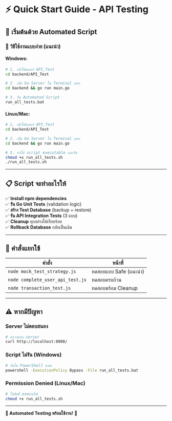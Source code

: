 # ⚡ Quick Start Guide - API Testing

## 🚀 **เริ่มต้นด้วย Automated Script**

### 🎯 **วิธีใช้งานแบบง่าย (แนะนำ)**

#### Windows:
```bash
# 1. เข้าโฟลเดอร์ API_Test
cd backend/API_Test

# 2. เปิด Go Server ใน Terminal แยก
cd backend && go run main.go

# 3. รัน Automated Script
run_all_tests.bat
```

#### Linux/Mac:
```bash
# 1. เข้าโฟลเดอร์ API_Test
cd backend/API_Test

# 2. เปิด Go Server ใน Terminal แยก
cd backend && go run main.go

# 3. ทำให้ script executable และรัน
chmod +x run_all_tests.sh
./run_all_tests.sh
```

---

## 📋 **Script จะทำอะไรให้**

✅ **Install npm dependencies**  
✅ **รัน Go Unit Tests** (validation logic)  
✅ **สร้าง Test Database** (backup + restore)  
✅ **รัน API Integration Tests** (3 แบบ)  
✅ **Cleanup** ทุกอย่างให้เรียบร้อย  
✅ **Rollback Database** กลับเป็นเดิม  

---

## 🎯 **คำสั่งแยกใช้**

| คำสั่ง | หน้าที่ |
|--------|---------|
| `node mock_test_strategy.js` | ทดสอบแบบ Safe (แนะนำ) |
| `node complete_user_api_test.js` | ทดสอบครบถ้วน |
| `node transaction_test.js` | ทดสอบพร้อม Cleanup |

---

## ⚠️ **หากมีปัญหา**

### Server ไม่ตอบสนอง
```bash
# ตรวจสอบ server
curl http://localhost:8000/
```

### Script ไม่รัน (Windows)
```bash
# รันใน PowerShell แทน
powershell -ExecutionPolicy Bypass -File run_all_tests.bat
```

### Permission Denied (Linux/Mac)
```bash
# ให้สิทธิ์ execute
chmod +x run_all_tests.sh
```

---

**🎉 Automated Testing พร้อมใช้งาน!** 🚀
